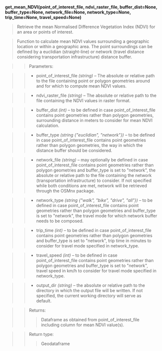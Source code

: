 **get_mean_NDVI(point_of_interest_file, ndvi_raster_file, buffer_dist=None, buffer_type=None, network_file=None, network_type=None, trip_time=None, travel_speed=None)**

> Retrieve the mean Normalised Difference Vegetation Index (NDVI) for an area or points of interest.

> Function to calculate mean NDVI values surrounding a geographic location or within a geographic area. The point surroundings can be defined by a euclidian (straight-line) or network (travel distance considering transportation infrastructure) distance buffer. 

>> Parameters: 

>> - point_of_interest_file *(string)* – The absolute or relative path to the file containing point or polygon geometries around and for which to compute mean NDVI values.

>> - ndvi_raster_file *(string)* – The absolute or relative path to the file containing the NDVI values in raster format. 

>> - buffer_dist *(int)* – to be defined in case point_of_interest_file contains point geometries rather than polygon geometries, surrounding distance in meters to consider for mean NDVI calculation.

>> - buffer_type *(string {"euclidian", "network"})* – to be defined in case point_of_interest_file contains point geometries rather than polygon geometries, the way in which the distance buffer should be considered.

>> - network_file *(string)* – may optionally be defined in case point_of_interest_file contains point geometries rather than polygon geometries and buffer_type is set to "network", the absolute or relative path to the file containing the network (transportation infrastructure) to consider. If not specified while both conditions are met, network will be retrieved through the OSMnx package.

>> - network_type *(string {"walk", "bike", "drive", "all"})* – to be defined in case point_of_interest_file contains point geometries rather than polygon geometries and buffer_type is set to "network", the travel mode for which network buffer needs to be composed.

>> - trip_time *(int)* – to be defined in case point_of_interest_file contains point geometries rather than polygon geometries and buffer_type is set to "network", trip time in minutes to consider for travel mode specified in network_type.

>> - travel_speed *(int)* – to be defined in case point_of_interest_file contains point geometries rather than polygon geometries and buffer_type is set to "network", travel speed in km/h to consider for travel mode specified in network_type.

>> - output_dir *(string)* – the absolute or relative path to the directory in which the output file will be written. If not specified, the current working directory will serve as default.

>>Returns:	
>>> Dataframe as obtained from point_of_interest_file including column for mean NDVI value(s).

>>Return type:	
>>> Geodataframe